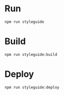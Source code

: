 # Run

```shell
npm run styleguide
```

# Build

```shell
npm run styleguide:build
```

# Deploy

```shell
npm run styleguide:deploy
```